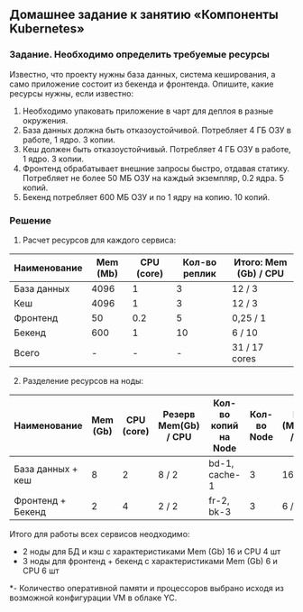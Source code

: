 ## Домашнее задание к занятию «Компоненты Kubernetes»

### Задание. Необходимо определить требуемые ресурсы
Известно, что проекту нужны база данных, система кеширования, а само приложение состоит из бекенда и фронтенда. Опишите, какие ресурсы нужны, если известно:

1. Необходимо упаковать приложение в чарт для деплоя в разные окружения. 
2. База данных должна быть отказоустойчивой. Потребляет 4 ГБ ОЗУ в работе, 1 ядро. 3 копии. 
3. Кеш должен быть отказоустойчивый. Потребляет 4 ГБ ОЗУ в работе, 1 ядро. 3 копии. 
4. Фронтенд обрабатывает внешние запросы быстро, отдавая статику. Потребляет не более 50 МБ ОЗУ на каждый экземпляр, 0.2 ядра. 5 копий. 
5. Бекенд потребляет 600 МБ ОЗУ и по 1 ядру на копию. 10 копий.

### Решение
1. Расчет ресурсов для каждого сервиса:  

| Наименование | Mem (Mb) | CPU (core) | Кол-во реплик | Итого: Mem (Gb) / CPU |  
|-------------|-------|-----|-----|-----------|
| База данных |  4096 | 1   |  3  | 12 / 3    |  
|  Кеш        |  4096 | 1   |  3  |  12 / 3   |  
|  Фронтенд   |  50   | 0.2 |  5  |  0,25 / 1 |  
|  Бекенд     | 600   |  1  |  10 | 6 / 10    |  
| Всего       | -     | -   | -   |31 / 17 cores|

2. Разделение ресурсов на ноды:

| Наименование | Mem (Gb) | CPU (core) | Резерв  Mem(Gb) / CPU |Кол-во копий на Node| Кол-во Node | Node (Mem(Gb) / CPU) |  
|---------------------|---|-----|--------|--------------|---|--------|
| База данных +  кеш  | 8 |  2  | 8 / 2  | bd-1, cache-1| 3 | 16 / 4* |   
|  Фронтенд + Бекенд  | 2 |  4  | 2 / 2  |  fr-2, bk-3  | 3 |  6 / 6* | 

Итого для работы всех сервисов неодходимо:  
- 2 ноды для БД и кэш с характеристиками Mem (Gb) 16 и CPU 4 шт
- 3 ноды для фронтенд + бекенд с характеристиками Mem (Gb) 6 и CPU 6 шт

*- Количество оперативной памяти и процессоров выбрано исходя из возможной конфигурации VM в облаке YC.